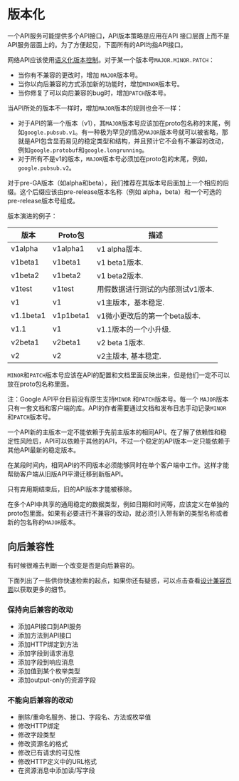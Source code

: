 # 版本化
一个API服务可能提供多个API接口，API版本策略是应用在API 接口层面上而不是API服务层面上的。为了方便起见，下面所有的API均指API接口。

网络API应该使用[语义化版本控制](http://semver.org/)。对于某一个版本号`MAJOR.MINOR.PATCH`：

*   当你有不兼容的更改时，增加 `MAJOR`版本号。
*   当你以向后兼容的方式添加新的功能时，增加`MINOR`版本号。
*   当你修复了可以向后兼容的bug时，增加`PATCH`版本号。

当API所处的版本不一样时，增加`MAJOR`版本的规则也会不一样：

*   对于API的第一个版本（v1），其`MAJOR`版本号应该加在proto包名称的末尾，例如`google.pubsub.v1`。有一种极为罕见的情况`MAJOR`版本号就可以被省略，那就是API包含显而易见的稳定类型和结构，并且预计它不会有不兼容的改动，例如`google.protobuf`和`google.longrunning`。
*   对于所有不是v1的版本，`MAJOR`版本号必须加在proto包的末尾，例如，`google.pubsub.v2`。

对于pre-GA版本（如alpha和beta），我们推荐在其版本号后面加上一个相应的后缀。这个后缀应该由pre-release版本名称（例如 alpha，beta）和一个可选的pre-release版本号组成。

版本演进的例子：

| 版本      | Proto包   | 描述                              |
|-----------|-----------|-----------------------------------|
| v1alpha   | v1alpha1  | v1 alpha版本.                     |
| v1beta1   | v1beta1   | v1 beta1版本.                     |
| v1beta2   | v1beta2   | v1 beta2版本.                     |
| v1test    | v1test    | 用假数据进行测试的内部测试v1版本. |
| v1        | v1        | v1主版本，基本稳定.               |
| v1.1beta1 | v1p1beta1 | v1微小更改后的第一个beta版本.     |
| v1.1      | v1        | v1.1版本的一个小升级.             |
| v2beta1   | v2beta1   | v2 beta 1版本.                    |
| v2        | v2        | v2主版本, 基本稳定.               |

`MINOR`和`PATCH`版本号应该在API的配置和文档里面反映出来，但是他们一定不可以放在proto包名称里面。

注：Google API平台目前没有原生支持`MINOR` 和`PATCH`版本号。每一个 `MAJOR`版本只有一套文档和客户端的库。API的作者需要通过文档和发布日志手动记录`MINOR`和`PATCH`版本号。

一个API新的主版本一定不能依赖于先前主版本的相同API。在了解了依赖性和稳定性风险后，API可以依赖于其他的API，不过一个稳定的API版本一定只能依赖于其他API最新的稳定版本。

在某段时间内，相同API的不同版本必须能够同时在单个客户端中工作。这样才能帮助客户端从旧版API平滑迁移到新版API。

只有弃用期结束后，旧的API版本才能被移除。

在多个API中共享的通用稳定的数据类型，例如日期和时间等，应该定义在单独的proto包里面。如果有必要进行不兼容的改动，就必须引入带有新的类型名称或者新的包名称的`MAJOR`版本。

## 向后兼容性
有时候很难去判断一个改变是否是向后兼容的。

下面列出了一些供你快速检索的起点，如果你还有疑惑，可以点击查看[设计兼容页面](Compatibility.md)以获取更多的细节。

### 保持向后兼容的改动

*   添加API接口到API服务
*   添加方法到API接口
*   添加HTTP绑定到方法
*   添加字段到请求消息
*   添加字段到响应消息
*   添加值到某个枚举类型
*   添加output-only的资源字段

### 不能向后兼容的改动

*   删除/重命名服务、接口、字段名、方法或枚举值
*   修改HTTP绑定
*   修改字段类型
*   修改资源名的格式
*   修改已有请求的可见性
*   修改HTTP定义中的URL格式
*   在资源消息中添加读/写字段
